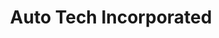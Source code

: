 ---
title: "Auto Tech Incorporated"
url: /huntington/auto-tech-incorporated/
shop: Autowerkstatt
---